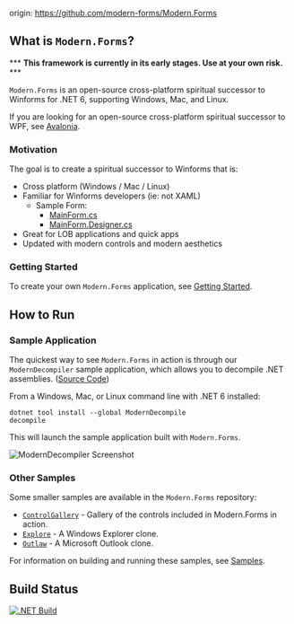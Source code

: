origin: https://github.com/modern-forms/Modern.Forms

## What is `Modern.Forms`?

*** **This framework is currently in its early stages. Use at your own risk.** ***

`Modern.Forms` is an open-source cross-platform spiritual successor to Winforms for .NET 6, supporting Windows, Mac, and Linux.

If you are looking for an open-source cross-platform spiritual successor to WPF, see [Avalonia](https://github.com/AvaloniaUI/Avalonia).

### Motivation

The goal is to create a spiritual successor to Winforms that is:
* Cross platform (Windows / Mac / Linux)
* Familiar for Winforms developers (ie: not XAML)
  * Sample Form:
    * [MainForm.cs](https://github.com/modern-forms/Modern.Forms/blob/main/samples/Explorer/MainForm.cs)
    * [MainForm.Designer.cs](https://github.com/modern-forms/Modern.Forms/blob/main/samples/Explorer/MainForm.Designer.cs)
* Great for LOB applications and quick apps
* Updated with modern controls and modern aesthetics

### Getting Started

To create your own `Modern.Forms` application, see [Getting Started](docs/getting-started.md).

## How to Run

### Sample Application

The quickest way to see `Modern.Forms` in action is through our `ModernDecompiler` sample application, 
which allows you to decompile .NET assemblies. ([Source Code](https://github.com/modern-forms/ModernDecompile))

From a Windows, Mac, or Linux command line with .NET 6 installed:
```
dotnet tool install --global ModernDecompile
decompile
```

This will launch the sample application built with `Modern.Forms`.

![ModernDecompiler Screenshot](https://github.com/modern-forms/Modern.Forms/blob/main/docs/modern-decompile.png "ModernDecompiler Screenshot")

### Other Samples

Some smaller samples are available in the `Modern.Forms` repository:

* [`ControlGallery`](samples/ControlGallery) - Gallery of the controls included in Modern.Forms in action.
* [`Explore`](samples/Explorer) - A Windows Explorer clone.
* [`Outlaw`](samples/Outlaw) - A Microsoft Outlook clone.

For information on building and running these samples, see [Samples](docs/samples.md).

## Build Status

[![.NET Build](https://github.com/modern-forms/Modern.Forms/actions/workflows/dotnet.yml/badge.svg)](https://github.com/modern-forms/Modern.Forms/actions/workflows/dotnet.yml)
